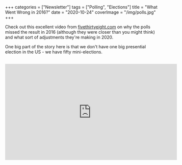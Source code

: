 +++
categories = ["Newsletter"]
tags = ["Polling", "Elections"]
title = "What Went Wrong in 2016?"
date = "2020-10-24"
coverImage = "/img/polls.jpg"
+++

Check out this excellent video from [fivethirtyeight.com](fivethirtyeight.com) on why the polls missed the result in 2016 (although they were closer than you might think) and what sort of adjustments they're making in 2020.

<!--more-->

One big part of the story here is that we don't have one big presential election in the US - we have fifty mini-elections.

<br>

<iframe width="560" height="315" src="https://www.youtube.com/embed/TambSayfCOE" frameborder="0" allow="accelerometer; autoplay; clipboard-write; encrypted-media; gyroscope; picture-in-picture" allowfullscreen></iframe>
